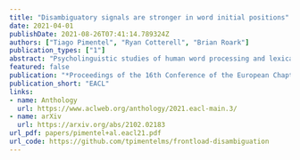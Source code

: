 ```yaml
---
title: "Disambiguatory signals are stronger in word initial positions"
date: 2021-04-01
publishDate: 2021-08-26T07:41:14.789324Z
authors: ["Tiago Pimentel", "Ryan Cotterell", "Brian Roark"]
publication_types: ["1"]
abstract: "Psycholinguistic studies of human word processing and lexical access provide ample evidence of the preferred nature of word-initial versus word-final segments, e.g., in terms of attention paid by listeners (greater) or the likelihood of reduction by speakers (lower). This has led to the conjecture -- as in Wedel et al. (2019b), but common elsewhere -- that languages have evolved to provide more information earlier in words than later. Information-theoretic methods to establish such tendencies in lexicons have suffered from several methodological shortcomings that leave open the question of whether this high word-initial informativeness is actually a property of the lexicon or simply an artefact of the incremental nature of recognition. In this paper, we point out the confounds in existing methods for comparing the informativeness of segments early in the word versus later in the word, and present several new measures that avoid these confounds. When controlling for these confounds, we still find evidence across hundreds of languages that indeed there is a cross-linguistic tendency to front-load information in words."
featured: false
publication: "*Proceedings of the 16th Conference of the European Chapter of the Association for Computational Linguistics*"
publication_short: "EACL"
links:
- name: Anthology
  url: https://www.aclweb.org/anthology/2021.eacl-main.3/
- name: arXiv
  url: https://arxiv.org/abs/2102.02183
url_pdf: papers/pimentel+al.eacl21.pdf
url_code: https://github.com/tpimentelms/frontload-disambiguation
---
```


